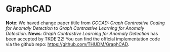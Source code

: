 # GraphCAD
**Note**: We haved change paper titile from *GCCAD: Graph Contrastive Coding for Anomaly Detection* to *Graph Contrastive Learning for Anomaly Detection*.
**News**: *Graph Contrastive Learning for Anomaly Detection* has been accepted by TKDE'22! You can find the official implementation code via the github repo: https://github.com/THUDM/GraphCAD.